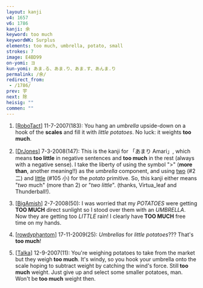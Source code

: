 ```yaml
---
layout: kanji
v4: 1657
v6: 1786
kanji: 余
keyword: too much
keywordWK: Surplus
elements: too much, umbrella, potato, small
strokes: 7
image: E4BD99
on-yomi: ヨ
kun-yomi: あま.る、あま.り、あま.す、あんま.り
permalink: /余/
redirect_from:
 - /1786/
prev: 宇
next: 除
heisig: ""
commen: ""
---
```


1) [<a href="http://kanji.koohii.com/profile/RoboTact">RoboTact</a>] 11-7-2007(183): You hang an <em>umbrella</em> upside-down on a hook of the <strong>scales</strong> and fill it with <em>little</em> <em>potatoes</em>. No luck: it weights <strong>too much</strong>.

2) [<a href="http://kanji.koohii.com/profile/DrJones">DrJones</a>] 7-3-2008(147): This is the kanji for 「あまり Amari」, which means <strong>too little</strong> in negative sentences and <strong>too much</strong> in the rest (always with a negative sense). I take the liberty of using the symbol &quot;&gt;&quot; (<strong>more than</strong>, another meaning!!) as the <em>umbrella</em> component, and using <a href="../v4/2.html">two</a> (#2 二) and <a href="../v4/105.html">little</a> (#105 小) for the <em>potato</em> primitive. So, this kanji either means &quot;<em>two</em> much&quot; (more than 2) or &quot;<em>two little</em>&quot;. (thanks, Virtua_leaf and Thunderball!).

3) [<a href="http://kanji.koohii.com/profile/BigAmish">BigAmish</a>] 2-7-2008(50): I was worried that my <em>POTATOES</em> were getting<strong> TOO MUCH</strong> direct sunlight so I stood over them with an <em>UMBRELLA</em>. Now they are getting too <em>LITTLE</em> rain! I clearly have<strong> TOO MUCH</strong> free time on my hands.

4) [<a href="http://kanji.koohii.com/profile/rowdyphantom">rowdyphantom</a>] 17-11-2009(25): <em>Umbrellas</em> for <em>little potatoes</em>??? That&#039;s<strong> too much</strong>!

5) [<a href="http://kanji.koohii.com/profile/Talka">Talka</a>] 12-9-2007(11): You&#039;re weighing potatoes to take from the market but they weigh<strong> too much</strong>. It&#039;s windy, so you hook your umbrella onto the scale hoping to subtract weight by catching the wind&#039;s force. Still<strong> too much</strong> weight. Just give up and select some smaller potatoes, man. Won&#039;t be<strong> too much</strong> weight then.

